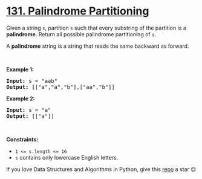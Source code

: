 # [131. Palindrome Partitioning][title]

<p>Given a string <code>s</code>, partition <code>s</code> such that every substring of the partition is a <strong>palindrome</strong>. Return all possible palindrome partitioning of <code>s</code>.</p>
<p>A <strong>palindrome</strong> string is a string that reads the same backward as forward.</p>
<p> </p>
<p><strong>Example 1:</strong></p>
<pre><strong>Input:</strong> s = "aab"
<strong>Output:</strong> [["a","a","b"],["aa","b"]]
</pre><p><strong>Example 2:</strong></p>
<pre><strong>Input:</strong> s = "a"
<strong>Output:</strong> [["a"]]
</pre>
<p> </p>
<p><strong>Constraints:</strong></p>
<ul>
<li><code>1 &lt;= s.length &lt;= 16</code></li>
<li><code>s</code> contains only lowercase English letters.</li>
</ul>


If you love Data Structures and Algorithms in Python, give this [repo][me] a star :wink:

[title]: https://leetcode.com/problems/palindrome-partitioning
[me]: https://github.com/bumblebee211196/awesome-python-leetcode